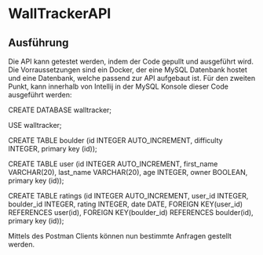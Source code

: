 # WallTrackerAPI

## Ausführung
Die API kann getestet werden, indem der Code gepullt und ausgeführt wird.
Die Vorraussetzungen sind ein Docker, der eine MySQL Datenbank hostet und eine Datenbank, welche passend zur API aufgebaut ist. Für den zweiten Punkt, kann innerhalb von Intellij in der MySQL Konsole dieser Code ausgeführt werden:


CREATE DATABASE walltracker;

USE walltracker;

CREATE TABLE boulder (id INTEGER AUTO_INCREMENT, difficulty INTEGER, primary key (id));

CREATE TABLE user (id INTEGER AUTO_INCREMENT, first_name VARCHAR(20), last_name VARCHAR(20), age INTEGER, owner BOOLEAN,
primary key (id));

CREATE TABLE ratings (id INTEGER AUTO_INCREMENT, user_id INTEGER, boulder_id INTEGER, rating INTEGER, date DATE,
FOREIGN KEY(user_id) REFERENCES user(id), FOREIGN KEY(boulder_id) REFERENCES boulder(id), primary key (id));


Mittels des Postman Clients können nun bestimmte Anfragen gestellt werden.
